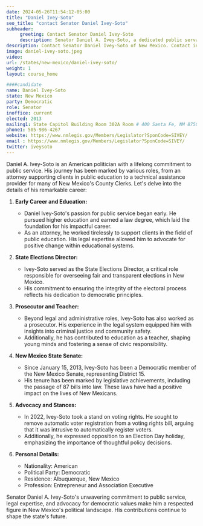 ```yaml
---
date: 2024-05-26T11:54:12-05:00
title: "Daniel Ivey-Soto"
seo_title: "contact Senator Daniel Ivey-Soto"
subheader:
     greeting: Contact Senator Daniel Ivey-Soto
     description: Senator Daniel A. Ivey-Soto, a dedicated public servant and Democratic member of the New Mexico Senate representing District 15 since January 15, 2013.
description: Contact Senator Daniel Ivey-Soto of New Mexico. Contact information for Daniel Ivey-Soto includes email address, phone number, and mailing address.
image: daniel-ivey-soto.jpeg
video:
url: /states/new-mexico/daniel-ivey-soto/
weight: 1
layout: course_home

####candidate
name: Daniel Ivey-Soto
state: New Mexico
party: Democratic
role: Senator
inoffice: current
elected: 2013
mailing1: State Capitol Building Room 302A Room # 400 Santa Fe, NM 87501
phone1: 505-986-4267
website: https://www.nmlegis.gov/Members/Legislator?SponCode=SIVEY/
email : https://www.nmlegis.gov/Members/Legislator?SponCode=SIVEY/
twitter: iveysoto
---
```

Daniel A. Ivey-Soto is an American politician with a lifelong commitment to public service. His journey has been marked by various roles, from an attorney supporting clients in public education to a technical assistance provider for many of New Mexico's County Clerks. Let's delve into the details of his remarkable career:

1. **Early Career and Education:**
   - Daniel Ivey-Soto's passion for public service began early. He pursued higher education and earned a law degree, which laid the foundation for his impactful career.
   - As an attorney, he worked tirelessly to support clients in the field of public education. His legal expertise allowed him to advocate for positive change within educational systems.

2. **State Elections Director:**
   - Ivey-Soto served as the State Elections Director, a critical role responsible for overseeing fair and transparent elections in New Mexico.
   - His commitment to ensuring the integrity of the electoral process reflects his dedication to democratic principles.

3. **Prosecutor and Teacher:**
   - Beyond legal and administrative roles, Ivey-Soto has also worked as a prosecutor. His experience in the legal system equipped him with insights into criminal justice and community safety.
   - Additionally, he has contributed to education as a teacher, shaping young minds and fostering a sense of civic responsibility.

4. **New Mexico State Senate:**
   - Since January 15, 2013, Ivey-Soto has been a Democratic member of the New Mexico Senate, representing District 15.
   - His tenure has been marked by legislative achievements, including the passage of 87 bills into law. These laws have had a positive impact on the lives of New Mexicans.

5. **Advocacy and Stances:**
   - In 2022, Ivey-Soto took a stand on voting rights. He sought to remove automatic voter registration from a voting rights bill, arguing that it was intrusive to automatically register voters.
   - Additionally, he expressed opposition to an Election Day holiday, emphasizing the importance of thoughtful policy decisions.

6. **Personal Details:**
   - Nationality: American
   - Political Party: Democratic
   - Residence: Albuquerque, New Mexico
   - Profession: Entrepreneur and Association Executive

Senator Daniel A. Ivey-Soto's unwavering commitment to public service, legal expertise, and advocacy for democratic values make him a respected figure in New Mexico's political landscape. His contributions continue to shape the state's future.
